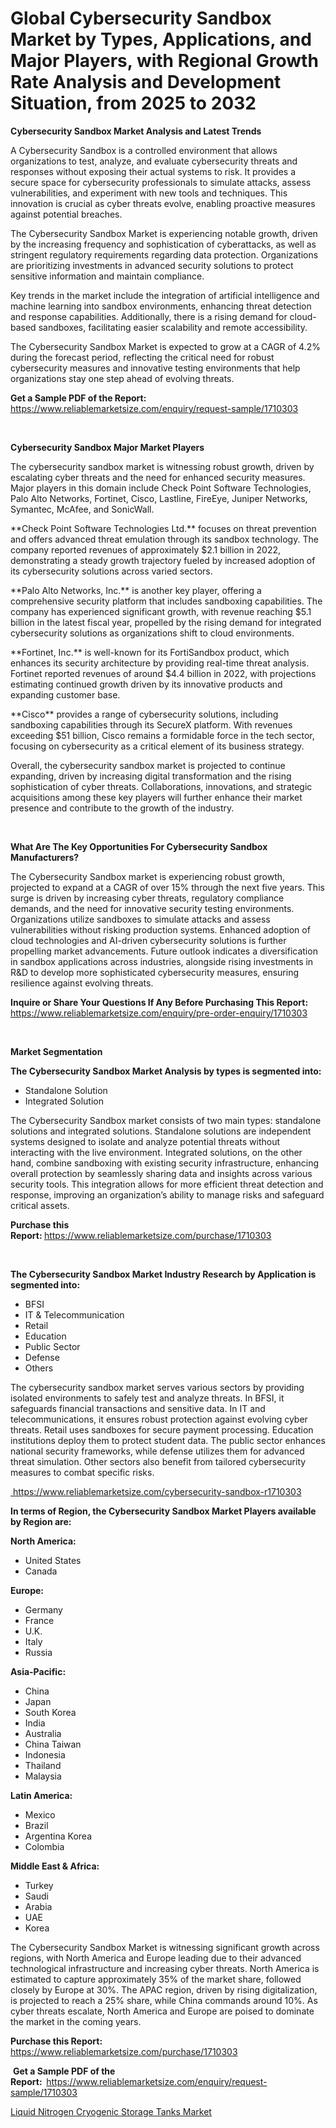 <p><h1>Global Cybersecurity Sandbox Market by Types, Applications, and Major Players, with Regional Growth Rate Analysis and Development Situation, from 2025 to 2032</h1></p><p><strong>Cybersecurity Sandbox Market Analysis and Latest Trends</strong></p>
<p><p>A Cybersecurity Sandbox is a controlled environment that allows organizations to test, analyze, and evaluate cybersecurity threats and responses without exposing their actual systems to risk. It provides a secure space for cybersecurity professionals to simulate attacks, assess vulnerabilities, and experiment with new tools and techniques. This innovation is crucial as cyber threats evolve, enabling proactive measures against potential breaches.</p><p>The Cybersecurity Sandbox Market is experiencing notable growth, driven by the increasing frequency and sophistication of cyberattacks, as well as stringent regulatory requirements regarding data protection. Organizations are prioritizing investments in advanced security solutions to protect sensitive information and maintain compliance. </p><p>Key trends in the market include the integration of artificial intelligence and machine learning into sandbox environments, enhancing threat detection and response capabilities. Additionally, there is a rising demand for cloud-based sandboxes, facilitating easier scalability and remote accessibility. </p><p>The Cybersecurity Sandbox Market is expected to grow at a CAGR of 4.2% during the forecast period, reflecting the critical need for robust cybersecurity measures and innovative testing environments that help organizations stay one step ahead of evolving threats.</p></p>
<p><strong>Get a Sample PDF of the Report:&nbsp;</strong> <a href="https://www.reliablemarketsize.com/enquiry/request-sample/1710303?utm_campaign=2479&utm_medium=2&utm_source=Github&utm_content=ia&utm_term=27032025&utm_id=cybersecurity-sandbox">https://www.reliablemarketsize.com/enquiry/request-sample/1710303</a></p>
<p>&nbsp;</p>
<p><strong>Cybersecurity Sandbox Major Market Players</strong></p>
<p><p>The cybersecurity sandbox market is witnessing robust growth, driven by escalating cyber threats and the need for enhanced security measures. Major players in this domain include Check Point Software Technologies, Palo Alto Networks, Fortinet, Cisco, Lastline, FireEye, Juniper Networks, Symantec, McAfee, and SonicWall.</p><p>**Check Point Software Technologies Ltd.** focuses on threat prevention and offers advanced threat emulation through its sandbox technology. The company reported revenues of approximately $2.1 billion in 2022, demonstrating a steady growth trajectory fueled by increased adoption of its cybersecurity solutions across varied sectors.</p><p>**Palo Alto Networks, Inc.** is another key player, offering a comprehensive security platform that includes sandboxing capabilities. The company has experienced significant growth, with revenue reaching $5.1 billion in the latest fiscal year, propelled by the rising demand for integrated cybersecurity solutions as organizations shift to cloud environments.</p><p>**Fortinet, Inc.** is well-known for its FortiSandbox product, which enhances its security architecture by providing real-time threat analysis. Fortinet reported revenues of around $4.4 billion in 2022, with projections estimating continued growth driven by its innovative products and expanding customer base.</p><p>**Cisco** provides a range of cybersecurity solutions, including sandboxing capabilities through its SecureX platform. With revenues exceeding $51 billion, Cisco remains a formidable force in the tech sector, focusing on cybersecurity as a critical element of its business strategy.</p><p>Overall, the cybersecurity sandbox market is projected to continue expanding, driven by increasing digital transformation and the rising sophistication of cyber threats. Collaborations, innovations, and strategic acquisitions among these key players will further enhance their market presence and contribute to the growth of the industry.</p></p>
<p>&nbsp;</p>
<p><strong>What Are The Key Opportunities For Cybersecurity Sandbox Manufacturers?</strong></p>
<p><p>The Cybersecurity Sandbox market is experiencing robust growth, projected to expand at a CAGR of over 15% through the next five years. This surge is driven by increasing cyber threats, regulatory compliance demands, and the need for innovative security testing environments. Organizations utilize sandboxes to simulate attacks and assess vulnerabilities without risking production systems. Enhanced adoption of cloud technologies and AI-driven cybersecurity solutions is further propelling market advancements. Future outlook indicates a diversification in sandbox applications across industries, alongside rising investments in R&D to develop more sophisticated cybersecurity measures, ensuring resilience against evolving threats.</p></p>
<p><strong>Inquire or Share Your Questions If Any Before Purchasing This Report:</strong> <a href="https://www.reliablemarketsize.com/enquiry/pre-order-enquiry/1710303?utm_campaign=2479&utm_medium=2&utm_source=Github&utm_content=ia&utm_term=27032025&utm_id=cybersecurity-sandbox">https://www.reliablemarketsize.com/enquiry/pre-order-enquiry/1710303</a></p>
<p>&nbsp;</p>
<p><strong>Market Segmentation</strong></p>
<p><strong>The Cybersecurity Sandbox Market Analysis by types is segmented into:</strong></p>
<p><ul><li>Standalone Solution</li><li>Integrated Solution</li></ul></p>
<p><p>The Cybersecurity Sandbox market consists of two main types: standalone solutions and integrated solutions. Standalone solutions are independent systems designed to isolate and analyze potential threats without interacting with the live environment. Integrated solutions, on the other hand, combine sandboxing with existing security infrastructure, enhancing overall protection by seamlessly sharing data and insights across various security tools. This integration allows for more efficient threat detection and response, improving an organization’s ability to manage risks and safeguard critical assets.</p></p>
<p><strong>Purchase this Report:&nbsp;</strong><a href="https://www.reliablemarketsize.com/purchase/1710303?utm_campaign=2479&utm_medium=2&utm_source=Github&utm_content=ia&utm_term=27032025&utm_id=cybersecurity-sandbox">https://www.reliablemarketsize.com/purchase/1710303</a></p>
<p>&nbsp;</p>
<p><strong>The Cybersecurity Sandbox Market Industry Research by Application is segmented into:</strong></p>
<p><ul><li>BFSI</li><li>IT & Telecommunication</li><li>Retail</li><li>Education</li><li>Public Sector</li><li>Defense</li><li>Others</li></ul></p>
<p><p>The cybersecurity sandbox market serves various sectors by providing isolated environments to safely test and analyze threats. In BFSI, it safeguards financial transactions and sensitive data. In IT and telecommunications, it ensures robust protection against evolving cyber threats. Retail uses sandboxes for secure payment processing. Education institutions deploy them to protect student data. The public sector enhances national security frameworks, while defense utilizes them for advanced threat simulation. Other sectors also benefit from tailored cybersecurity measures to combat specific risks.</p></p>
<p><a href="https://www.reliablemarketsize.com/cybersecurity-sandbox-r1710303?utm_campaign=2479&utm_medium=2&utm_source=Github&utm_content=ia&utm_term=27032025&utm_id=cybersecurity-sandbox">&nbsp;https://www.reliablemarketsize.com/cybersecurity-sandbox-r1710303</a></p>
<p><strong>In terms of Region, the Cybersecurity Sandbox Market Players available by Region are:</strong></p>
<p>
    <p> <strong> North America: </strong>
        <ul>
            <li>United States</li>
            <li>Canada</li>
        </ul>
        </p> 
    <p> <strong> Europe: </strong>
        <ul>
            <li>Germany</li>
            <li>France</li>
            <li>U.K.</li>
            <li>Italy</li>
            <li>Russia</li>
        </ul>
        </p> 
    <p> <strong> Asia-Pacific: </strong>
        <ul>
            <li>China</li>
            <li>Japan</li>
            <li>South Korea</li>
            <li>India</li>
            <li>Australia</li>
            <li>China Taiwan</li>
            <li>Indonesia</li>
            <li>Thailand</li>
            <li>Malaysia</li>
        </ul>
        </p> 
    <p> <strong> Latin America: </strong>
        <ul>
            <li>Mexico</li>
            <li>Brazil</li>
            <li>Argentina Korea</li>
            <li>Colombia</li>
        </ul>
        </p> 
    <p> <strong> Middle East & Africa: </strong>
        <ul>
            <li>Turkey</li>
            <li>Saudi</li>
            <li>Arabia</li>
            <li>UAE</li>
            <li>Korea</li>
        </ul>
    </p>
    </p>
<p><p>The Cybersecurity Sandbox Market is witnessing significant growth across regions, with North America and Europe leading due to their advanced technological infrastructure and increasing cyber threats. North America is estimated to capture approximately 35% of the market share, followed closely by Europe at 30%. The APAC region, driven by rising digitalization, is projected to reach a 25% share, while China commands around 10%. As cyber threats escalate, North America and Europe are poised to dominate the market in the coming years.</p></p>
<p><strong>Purchase this Report: </strong><a href="https://www.reliablemarketsize.com/purchase/1710303?utm_campaign=2479&utm_medium=2&utm_source=Github&utm_content=ia&utm_term=27032025&utm_id=cybersecurity-sandbox">https://www.reliablemarketsize.com/purchase/1710303</a></p>
<p>&nbsp;<strong>Get a Sample PDF of the Report:&nbsp;&nbsp;</strong><a href="https://www.reliablemarketsize.com/enquiry/request-sample/1710303?utm_campaign=2479&utm_medium=2&utm_source=Github&utm_content=ia&utm_term=27032025&utm_id=cybersecurity-sandbox">https://www.reliablemarketsize.com/enquiry/request-sample/1710303</a></p>
<p><strong></strong></p>
<p><p><a href="https://github.com/adelanwkadua/Market-Research-Report-List-1/blob/main/liquid-nitrogen-cryogenic-storage-tanks-market.md?utm_campaign=2479&utm_medium=2&utm_source=Github&utm_content=ia&utm_term=27032025&utm_id=cybersecurity-sandbox">Liquid Nitrogen Cryogenic Storage Tanks Market</a></p></p>